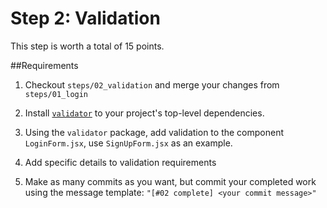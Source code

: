 Step 2: Validation
================================

This step is worth a total of 15 points.

##Requirements

 1. Checkout `steps/02_validation` and merge your changes from `steps/01_login`

 2. Install [`validator`](https://www.npmjs.com/package/validator) to your project's top-level dependencies.

 3. Using the `validator` package, add validation to the component `LoginForm.jsx`, use `SignUpForm.jsx` as an example.

 4. Add specific details to validation requirements

 5. Make as many commits as you want, but commit your completed work using the message template: `"[#02 complete] <your commit message>"`